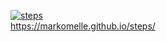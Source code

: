 [![steps](https://github.com/MarkoMelle/steps/actions/workflows/main.yml/badge.svg)](https://github.com/MarkoMelle/steps/actions/workflows/main.yml)  
https://markomelle.github.io/steps/

